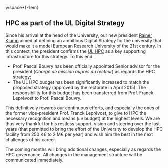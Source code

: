 
\vspace*{-1em}
## HPC as part of the UL Digital Strategy

Since his arrival at the head of the University, our new president [Rainer Klump](http://www.wort.lu/en/luxembourg/interview-with-rainer-klump-moving-the-university-of-luxembourg-forward-55192b3a0c88b46a8ce5675d) aimed at defining an ambitious Digital Strategy for the university that would make it a model European Research University of the 21st century.
In this context, the president confirms the [UL HPC](http://hpc.uni.lu) as a key supporting infrastructure for this strategy. To this end: 

* Prof. Pascal Bouvry has been officially appointed Senior advisor for the president (_Chargé de mission auprès du recteur_) as regards the HPC strategy;
* The UL HPC budget has been significantly increased to match the proposed strategy (approved by the rectorate in April 2015). The responsibility for this budget has been transferred from Prof. Franck Leprévost to Prof. Pascal Bouvry.

This definitively rewards our continuous efforts, and especially the ones of the former vice-president Prof. Franck Leprévost, to give to HPC the necessary recognition and means (_i.e_ budget) at the highest levels. We are thus very thankful for his restless support, vision and steering over the last years (that permitted to bring the effort of the University to develop the HPC facility from 250 K€ to 2 M€ per year) and wish him the best  in the next challenges of his career.

The coming months will bring additional changes, especially as regards the HPC governance. All changes in the management structure will be communicated immediately.


